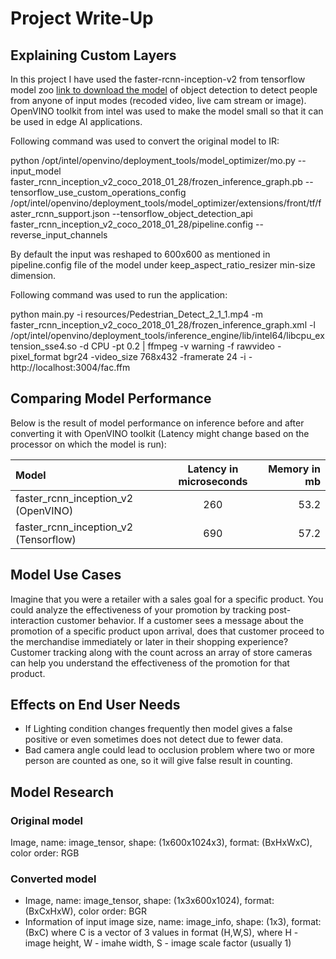 # Project Write-Up

## Explaining Custom Layers

In this project I have used the faster-rcnn-inception-v2 from tensorflow model zoo [link to download the model](http://download.tensorflow.org/models/object_detection/faster_rcnn_inception_v2_coco_2018_01_28.tar.gz) of object detection to detect people from anyone of input modes (recoded video, live cam stream or image). OpenVINO toolkit from intel was used to make the model small so that it can be used in edge AI applications.

Following command was used to convert the original model to IR:

python /opt/intel/openvino/deployment_tools/model_optimizer/mo.py --input_model faster_rcnn_inception_v2_coco_2018_01_28/frozen_inference_graph.pb --tensorflow_use_custom_operations_config /opt/intel/openvino/deployment_tools/model_optimizer/extensions/front/tf/faster_rcnn_support.json --tensorflow_object_detection_api faster_rcnn_inception_v2_coco_2018_01_28/pipeline.config --reverse_input_channels

By default the input was reshaped to 600x600 as mentioned in pipeline.config file of the model under keep_aspect_ratio_resizer min-size  dimension. 

Following command was used to run the application:

python main.py -i resources/Pedestrian_Detect_2_1_1.mp4 -m faster_rcnn_inception_v2_coco_2018_01_28/frozen_inference_graph.xml -l /opt/intel/openvino/deployment_tools/inference_engine/lib/intel64/libcpu_extension_sse4.so -d CPU -pt 0.2 | ffmpeg -v warning -f rawvideo -pixel_format bgr24 -video_size 768x432 -framerate 24 -i - http://localhost:3004/fac.ffm

## Comparing Model Performance

Below is the result of model performance on inference before and after converting it with OpenVINO toolkit (Latency might change based on the processor on which the model is run):

| Model      | Latency in microseconds     | Memory in mb     |
| :------------- | :----------: | -----------: |
|  faster_rcnn_inception_v2 (OpenVINO) | 260   | 53.2    |
| faster_rcnn_inception_v2 (Tensorflow)   | 690 | 57.2 |

## Model Use Cases

Imagine that you were a retailer with a sales goal for a specific product. You could analyze the effectiveness of your promotion by tracking post-interaction customer behavior. If a customer sees a message about the promotion of a specific product upon arrival, does that customer proceed to the merchandise immediately or later in their shopping experience? Customer tracking along with the count across an array of store cameras can help you understand the effectiveness of the promotion for that product.

## Effects on End User Needs

- If Lighting condition changes frequently then model gives a false positive or even sometimes does not detect due to fewer data. 
- Bad camera angle could lead to occlusion problem where two or more person are counted as one, so it will give false result in counting.

## Model Research

### Original model

Image, name: image_tensor, shape: (1x600x1024x3), format: (BxHxWxC), color order: RGB

### Converted model

- Image, name: image_tensor, shape: (1x3x600x1024), format: (BxCxHxW), color order: BGR
- Information of input image size, name: image_info, shape: (1x3), format: (BxC) where C is a vector of 3 values in format (H,W,S), where H - image height, W - imahe width, S - image scale factor (usually 1)
